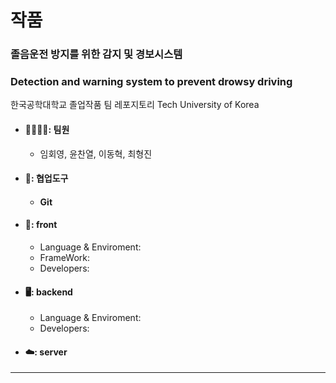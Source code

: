 # 작품


### 졸음운전 방지를 위한 감지 및 경보시스템
### Detection and warning system to prevent drowsy driving

한국공학대학교 졸업작품 팀 레포지토리 Tech University of Korea



* #### 👨‍👨‍👦‍👦: 팀원
  * 임회영, 윤찬열, 이동혁, 최형진
 
* #### 🧰: 협업도구
  * #### Git
 
* #### 📱: front
  * Language & Enviroment:
  * FrameWork:
  * Developers:
 
* #### 🖥️: backend
  * Language & Enviroment:
  * Developers:
 
* #### ☁️: server



<hr/>
</br>
